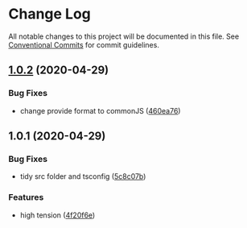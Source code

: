 # Change Log

All notable changes to this project will be documented in this file.
See [Conventional Commits](https://conventionalcommits.org) for commit guidelines.

## [1.0.2](https://github.com/1natsu172/eslint-summer/compare/v1.0.1...v1.0.2) (2020-04-29)


### Bug Fixes

* change provide format  to commonJS ([460ea76](https://github.com/1natsu172/eslint-summer/commit/460ea76525b6b1353ce4193ad84d0bc3123315a0))





## 1.0.1 (2020-04-29)


### Bug Fixes

* tidy src folder and tsconfig ([5c8c07b](https://github.com/1natsu172/eslint-summer/commit/5c8c07bbf63c05527191b88565fdb25f6315ad1d))


### Features

* high tension ([4f20f6e](https://github.com/1natsu172/eslint-summer/commit/4f20f6ecbf9f0059dd36c4922a2c07ef320dbdbc))
